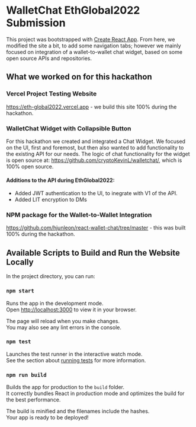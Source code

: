 # WalletChat EthGlobal2022 Submission

This project was bootstrapped with [Create React App](https://github.com/facebook/create-react-app).  From here, we modified the site a bit, to add some navigation tabs; however we mainly focused on integration of a wallet-to-wallet chat widget, based on some open source APIs and repositories.  

## What we worked on for this hackathon

### Vercel Project Testing Website
https://eth-global2022.vercel.app - we build this site 100% during the hackathon.

### WalletChat Widget with Collapsible Button
For this hackathon we created and integrated a Chat Widget.  We focused on the UI, first and foremost, but then also wanted to add functionality to the existing API for our needs.  The logic of chat functionality for the widget is open source at: https://github.com/cryptoKevinL/walletchat/, which is 100% open source.

#### Additions to the API during EthGlobal2022:
- Added JWT authentication to the UI, to inegrate with V1 of the API.
- Added LIT encryption to DMs

### NPM package for the Wallet-to-Wallet Integration
https://github.com/hjunleon/react-wallet-chat/tree/master - this was built 100% during the hackathon.

## Available Scripts to Build and Run the Website Locally

In the project directory, you can run:

### `npm start`

Runs the app in the development mode.\
Open [http://localhost:3000](http://localhost:3000) to view it in your browser.

The page will reload when you make changes.\
You may also see any lint errors in the console.

### `npm test`

Launches the test runner in the interactive watch mode.\
See the section about [running tests](https://facebook.github.io/create-react-app/docs/running-tests) for more information.

### `npm run build`

Builds the app for production to the `build` folder.\
It correctly bundles React in production mode and optimizes the build for the best performance.

The build is minified and the filenames include the hashes.\
Your app is ready to be deployed!
